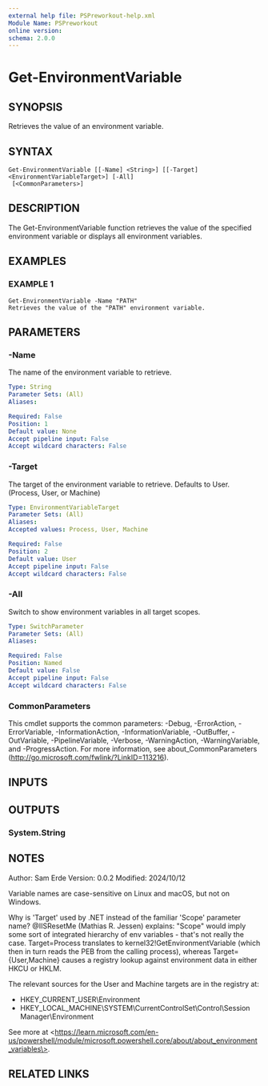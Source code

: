 ```yaml
---
external help file: PSPreworkout-help.xml
Module Name: PSPreworkout
online version:
schema: 2.0.0
---
```


# Get-EnvironmentVariable

## SYNOPSIS
Retrieves the value of an environment variable.

## SYNTAX

```
Get-EnvironmentVariable [[-Name] <String>] [[-Target] <EnvironmentVariableTarget>] [-All]
 [<CommonParameters>]
```

## DESCRIPTION
The Get-EnvironmentVariable function retrieves the value of the specified environment variable
or displays all environment variables.

## EXAMPLES

### EXAMPLE 1
```
Get-EnvironmentVariable -Name "PATH"
Retrieves the value of the "PATH" environment variable.
```

## PARAMETERS

### -Name
The name of the environment variable to retrieve.

```yaml
Type: String
Parameter Sets: (All)
Aliases:

Required: False
Position: 1
Default value: None
Accept pipeline input: False
Accept wildcard characters: False
```

### -Target
The target of the environment variable to retrieve.
Defaults to User.
(Process, User, or Machine)

```yaml
Type: EnvironmentVariableTarget
Parameter Sets: (All)
Aliases:
Accepted values: Process, User, Machine

Required: False
Position: 2
Default value: User
Accept pipeline input: False
Accept wildcard characters: False
```

### -All
Switch to show environment variables in all target scopes.

```yaml
Type: SwitchParameter
Parameter Sets: (All)
Aliases:

Required: False
Position: Named
Default value: False
Accept pipeline input: False
Accept wildcard characters: False
```

### CommonParameters
This cmdlet supports the common parameters: -Debug, -ErrorAction, -ErrorVariable, -InformationAction, -InformationVariable, -OutBuffer, -OutVariable, -PipelineVariable, -Verbose, -WarningAction, -WarningVariable, and -ProgressAction. 
For more information, see about_CommonParameters (http://go.microsoft.com/fwlink/?LinkID=113216).

## INPUTS

## OUTPUTS

### System.String
## NOTES
Author: Sam Erde
Version: 0.0.2
Modified: 2024/10/12

Variable names are case-sensitive on Linux and macOS, but not on Windows.

Why is 'Target' used by .NET instead of the familiar 'Scope' parameter name?
@IISResetMe (Mathias R.
Jessen) explains:
"Scope" would imply some sort of integrated hierarchy of env variables - that's not really the case.
Target=Process translates to kernel32!GetEnvironmentVariable (which then in turn reads the PEB from
the calling process), whereas Target={User,Machine} causes a registry lookup against environment
data in either HKCU or HKLM.

The relevant sources for the User and Machine targets are in the registry at:
- HKEY_CURRENT_USER\Environment
- HKEY_LOCAL_MACHINE\SYSTEM\CurrentControlSet\Control\Session Manager\Environment

See more at \<https://learn.microsoft.com/en-us/powershell/module/microsoft.powershell.core/about/about_environment_variables\>.

## RELATED LINKS
